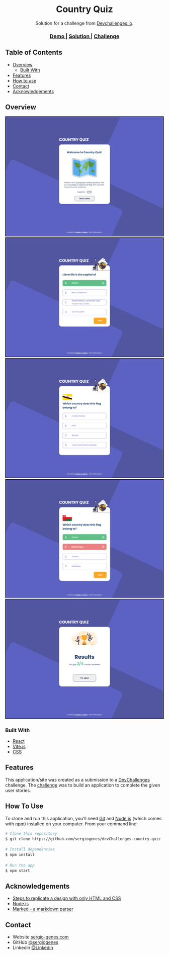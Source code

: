 <!-- Please update value in the {}  -->

<h1 align="center">Country Quiz</h1>

<div align="center">
   Solution for a challenge from  <a href="http://devchallenges.io" target="_blank">Devchallenges.io</a>.
</div>

<div align="center">
  <h3>
    <a href="https://dev-challenges-country-quiz-pi.vercel.app/">
      Demo
    </a>
    <span> | </span>
    <a href="https://github.com/sergiogenes/devChallenges-country-quiz">
      Solution
    </a>
    <span> | </span>
    <a href="https://devchallenges.io/challenges/Bu3G2irnaXmfwQ8sZkw8">
      Challenge
    </a>
  </h3>
</div>

<!-- TABLE OF CONTENTS -->

## Table of Contents

- [Overview](#overview)
  - [Built With](#built-with)
- [Features](#features)
- [How to use](#how-to-use)
- [Contact](#contact)
- [Acknowledgements](#acknowledgements)

<!-- OVERVIEW -->

## Overview

![screenshot](https://github.com/sergiogenes/devChallenges-country-quiz/blob/main/screenshoot-solution/country-quiz-beginning.png?raw=true)
![screenshot](https://github.com/sergiogenes/devChallenges-country-quiz/blob/main/screenshoot-solution/country-quiz-capital.png?raw=true)
![screenshot](https://github.com/sergiogenes/devChallenges-country-quiz/blob/main/screenshoot-solution/country-quiz-flag.png?raw=true)
![screenshot](https://github.com/sergiogenes/devChallenges-country-quiz/blob/main/screenshoot-solution/country-quiz-wrong-answer.png?raw=true)
![screenshot](https://github.com/sergiogenes/devChallenges-country-quiz/blob/main/screenshoot-solution/Captura%20desde%202023-08-30%2010-16-59.png?raw=true)

### Built With

<!-- This section should list any major frameworks that you built your project using. Here are a few examples.-->

- [React](https://reactjs.org/)
- [Vite.js](https://vitejs.dev/)
- [CSS](https://developer.mozilla.org/es/docs/Learn/CSS)

## Features

<!-- List the features of your application or follow the template. Don't share the figma file here :) -->

This application/site was created as a submission to a [DevChallenges](https://devchallenges.io/challenges) challenge. The [challenge](https://devchallenges.io/challenges/Bu3G2irnaXmfwQ8sZkw8) was to build an application to complete the given user stories.

## How To Use

<!-- Example: -->

To clone and run this application, you'll need [Git](https://git-scm.com) and [Node.js](https://nodejs.org/en/download/) (which comes with [npm](http://npmjs.com)) installed on your computer. From your command line:

```bash
# Clone this repository
$ git clone https://github.com/sergiogenes/devChallenges-country-quiz

# Install dependencies
$ npm install

# Run the app
$ npm start
```

## Acknowledgements

<!-- This section should list any articles or add-ons/plugins that helps you to complete the project. This is optional but it will help you in the future. For example: -->

- [Steps to replicate a design with only HTML and CSS](https://devchallenges-blogs.web.app/how-to-replicate-design/)
- [Node.js](https://nodejs.org/)
- [Marked - a markdown parser](https://github.com/chjj/marked)

## Contact

- Website [sergio-genes.com](https://my-portfolio-rho-woad.vercel.app/)
- GitHub [@sergiogenes](https://github.com/sergiogenes)
- Linkedin [@Linkedin](https://www.linkedin.com/in/sergio-genes/)
